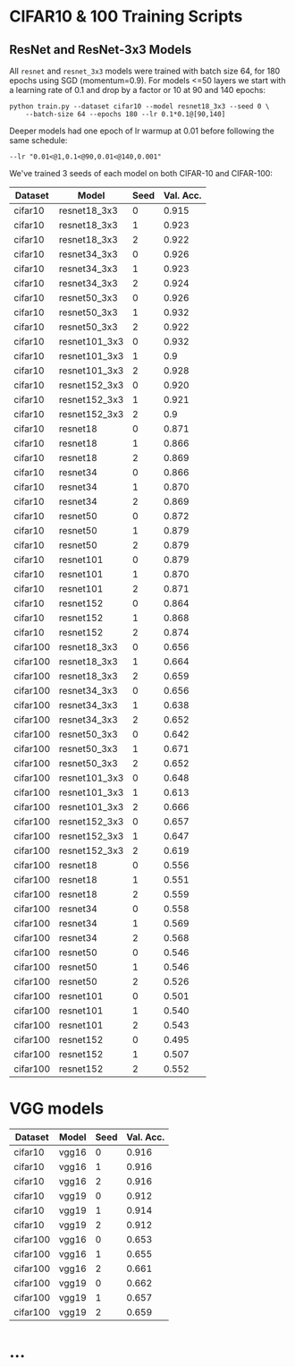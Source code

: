 # CIFAR10 & 100 Training Scripts

## ResNet and ResNet-3x3 Models
<a name="resnet"></a>

All `resnet` and `resnet_3x3` models were trained with batch size 64, for 
180 epochs using SGD (momentum=0.9). For models <=50 layers we start with a 
learning rate of 0.1 and drop by a factor or 10 at 90 and 140 epochs:

    python train.py --dataset cifar10 --model resnet18_3x3 --seed 0 \
        --batch-size 64 --epochs 180 --lr 0.1*0.1@[90,140]

Deeper models had one epoch of lr warmup at 0.01 before following the same 
schedule:
    
    --lr "0.01<@1,0.1<@90,0.01<@140,0.001"

We've trained 3 seeds of each model on both CIFAR-10 and CIFAR-100:

| Dataset  | Model         | Seed | Val. Acc. |
|----------|---------------|------|-----------|
| cifar10  | resnet18_3x3  | 0    | 0.915     |
| cifar10  | resnet18_3x3  | 1    | 0.923     |
| cifar10  | resnet18_3x3  | 2    | 0.922     |
| cifar10  | resnet34_3x3  | 0    | 0.926     |
| cifar10  | resnet34_3x3  | 1    | 0.923     |
| cifar10  | resnet34_3x3  | 2    | 0.924     |
| cifar10  | resnet50_3x3  | 0    | 0.926     |
| cifar10  | resnet50_3x3  | 1    | 0.932     |
| cifar10  | resnet50_3x3  | 2    | 0.922     |
| cifar10  | resnet101_3x3 | 0    | 0.932     |
| cifar10  | resnet101_3x3 | 1    | 0.9       |
| cifar10  | resnet101_3x3 | 2    | 0.928     |
| cifar10  | resnet152_3x3 | 0    | 0.920     |
| cifar10  | resnet152_3x3 | 1    | 0.921     |
| cifar10  | resnet152_3x3 | 2    | 0.9       |
| cifar10  | resnet18      | 0    | 0.871     |
| cifar10  | resnet18      | 1    | 0.866     |
| cifar10  | resnet18      | 2    | 0.869     |
| cifar10  | resnet34      | 0    | 0.866     |
| cifar10  | resnet34      | 1    | 0.870     |
| cifar10  | resnet34      | 2    | 0.869     |
| cifar10  | resnet50      | 0    | 0.872     |
| cifar10  | resnet50      | 1    | 0.879     |
| cifar10  | resnet50      | 2    | 0.879     |
| cifar10  | resnet101     | 0    | 0.879     |
| cifar10  | resnet101     | 1    | 0.870     |
| cifar10  | resnet101     | 2    | 0.871     |
| cifar10  | resnet152     | 0    | 0.864     |
| cifar10  | resnet152     | 1    | 0.868     |
| cifar10  | resnet152     | 2    | 0.874     |
| cifar100 | resnet18_3x3  | 0    | 0.656     |
| cifar100 | resnet18_3x3  | 1    | 0.664     |
| cifar100 | resnet18_3x3  | 2    | 0.659     |
| cifar100 | resnet34_3x3  | 0    | 0.656     |
| cifar100 | resnet34_3x3  | 1    | 0.638     |
| cifar100 | resnet34_3x3  | 2    | 0.652     |
| cifar100 | resnet50_3x3  | 0    | 0.642     |
| cifar100 | resnet50_3x3  | 1    | 0.671     |
| cifar100 | resnet50_3x3  | 2    | 0.652     |
| cifar100 | resnet101_3x3 | 0    | 0.648     |
| cifar100 | resnet101_3x3 | 1    | 0.613     |
| cifar100 | resnet101_3x3 | 2    | 0.666     |
| cifar100 | resnet152_3x3 | 0    | 0.657     |
| cifar100 | resnet152_3x3 | 1    | 0.647     |
| cifar100 | resnet152_3x3 | 2    | 0.619     |
| cifar100 | resnet18      | 0    | 0.556     |
| cifar100 | resnet18      | 1    | 0.551     |
| cifar100 | resnet18      | 2    | 0.559     |
| cifar100 | resnet34      | 0    | 0.558     |
| cifar100 | resnet34      | 1    | 0.569     |
| cifar100 | resnet34      | 2    | 0.568     |
| cifar100 | resnet50      | 0    | 0.546     |
| cifar100 | resnet50      | 1    | 0.546     |
| cifar100 | resnet50      | 2    | 0.526     |
| cifar100 | resnet101     | 0    | 0.501     |
| cifar100 | resnet101     | 1    | 0.540     |
| cifar100 | resnet101     | 2    | 0.543     |
| cifar100 | resnet152     | 0    | 0.495     |
| cifar100 | resnet152     | 1    | 0.507     |
| cifar100 | resnet152     | 2    | 0.552     |


# VGG models
<a name="vgg"></a>

| Dataset   | Model | Seed | Val. Acc. |
|-----------|-------|------|-----------|
| cifar10   | vgg16 | 0    | 0.916     |
| cifar10   | vgg16 | 1    | 0.916     |
| cifar10   | vgg16 | 2    | 0.916     |
| cifar10   | vgg19 | 0    | 0.912     |
| cifar10   | vgg19 | 1    | 0.914     |
| cifar10   | vgg19 | 2    | 0.912     |
| cifar100  | vgg16 | 0    | 0.653     |
| cifar100  | vgg16 | 1    | 0.655     |
| cifar100  | vgg16 | 2    | 0.661     |
| cifar100  | vgg19 | 0    | 0.662     |
| cifar100  | vgg19 | 1    | 0.657     |
| cifar100  | vgg19 | 2    | 0.659     |

# ...